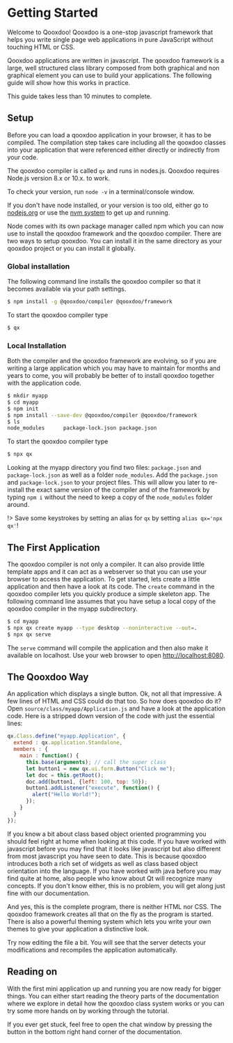 # Getting Started

Welcome to Qooxdoo! Qooxdoo is a one-stop javascript framework that helps you write single page web applications in pure JavaScript without touching HTML or CSS.

Qooxdoo applications are written in javascript. The qooxdoo framework is a large, well structured class library composed from both graphical and non graphical element you can use to build your applications. The following guide will show how this works in practice.

This guide takes less than 10 minutes to complete.

## Setup

Before you can load a qooxdoo application in your browser, it has to be compiled. The compilation step takes care including all the qooxdoo classes into your application that were referenced either directly or indirectly from your code.

The qooxdoo compiler is called `qx` and runs in nodes.js. Qooxdoo requires Node.js version 8.x or 10.x. to work.

To check your version, run `node -v` in a terminal/console window.

If you don't have node installed, or your version is too old, either go to [nodejs.org](https://nodejs.org) or use the [nvm system](https://github.com/nvm-sh/nvm) to get up and running.

Node comes with its own package manager called npm which you can now use to install the qooxdoo framework and the qooxdoo compiler. There are two ways to setup qooxdoo. You can install it in the same directory as your qooxdoo project or you can install it globally.

### Global installation

The following command line installs the qooxdoo compiler so that it becomes available via your path settings.

```bash
$ npm install -g @qooxdoo/compiler @qooxdoo/framework
```

To start the qooxdoo compiler type

```bash
$ qx
```

### Local Installation

Both the compiler and the qooxdoo framework are evolving, so if you are writing a large application which you may have to maintain for months and years to come, you will probably be better of to install qooxdoo together with the application code.

```bash
$ mkdir myapp
$ cd myapp
$ npm init
$ npm install --save-dev @qooxdoo/compiler @qooxdoo/framework
$ ls
node_modules      package-lock.json package.json
```

To start the qooxdoo compiler type

```bash
$ npx qx
```

Looking at the myapp directory you find two files: `package.json` and `package-lock.json` as well as a folder `node_modules`. Add the `package.json` and `package-lock.json` to your project files. This will allow you later to re-install the exact same version of the compiler and of the framework by typing `npm i` without the need to keep a copy of the `node_modules` folder around.

!> Save some keystrokes by setting an alias for `qx` by setting `alias qx='npx qx'`!

## The First Application

The qooxdoo compiler is not only a compiler. It can also provide little template apps and it can act as a webserver so that you can use your browser to access the application. To get started, lets create a little application and then have a look at its code. The `create` command in the qooxdoo compiler lets you quickly produce a simple skeleton app. The following command line assumes that you have setup a local copy of the qooxdoo compiler in the myapp subdirectory.

```bash
$ cd myapp
$ npx qx create myapp --type desktop --noninteractive --out=.
$ npx qx serve
```



The `serve` command will compile the application and then also make it available on localhost. Use your web browser to open <http://localhost:8080>.

## The Qooxdoo Way

An application which displays a single button. Ok, not all that impressive. A few lines of HTML and CSS could do that too. So how does qooxdoo do it? Open `source/class/myapp/Application.js` and have a look at the application code. Here is a stripped down version of the code with just the essential lines:

```javascript
qx.Class.define("myapp.Application", {
  extend : qx.application.Standalone,
  members : {
    main : function() {
      this.base(arguments); // call the super class
      let button1 = new qx.ui.form.Button("Click me");
      let doc = this.getRoot();
      doc.add(button1, {left: 100, top: 50});
      button1.addListener("execute", function() {
        alert("Hello World!");
      });
    }
  }
});
```

If you know a bit about class based object oriented programming you should feel right at home when looking at this code. If you have worked with javascript before you may find that it looks like javascript but also different from most javascript you have seen to date. This is because qooxdoo introduces both a rich set of widgets as well as class based object orientation into the language. If you have worked with java before you may find quite at home, also people who know about Qt will recognize many concepts. If you don't know either, this is no problem, you will get along just fine with our documentation.

And yes, this is the complete program, there is neither HTML nor CSS. The qooxdoo framework creates all that on the fly as the program is started. There is also a powerful theming system which lets you write your own themes to give your application a distinctive look.

Try now editing the file a bit. You will see that the server detects your modifications and recompiles the application automatically.

## Reading on

With the first mini application up and running you are now ready for bigger things. You can either start reading the theory parts of the documentation where we explore in detail how the qooxdoo class system works or you can try some more hands on by working through the tutorial.

If you ever get stuck, feel free to open the chat window by pressing the button in the bottom right hand corner of the documentation.
